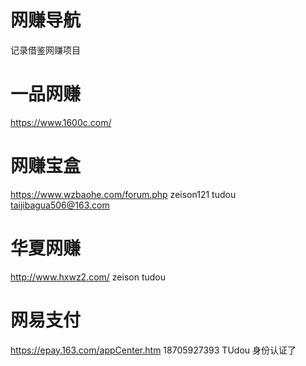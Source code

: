 # 网赚导航
记录借鉴网赚项目

# 一品网赚
https://www.1600c.com/ 

# 网赚宝盒
https://www.wzbaohe.com/forum.php 
zeison121 tudou  taijibagua506@163.com

# 华夏网赚
http://www.hxwz2.com/  zeison tudou
# 网易支付
https://epay.163.com/appCenter.htm 
18705927393   TUdou   身份认证了 
